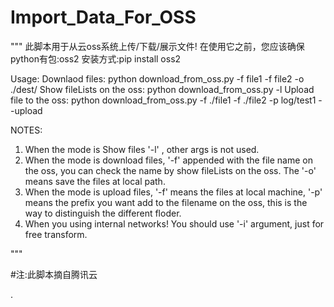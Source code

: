 # Import_Data_For_OSS



"""
此脚本用于从云oss系统上传/下载/展示文件!
在使用它之前，您应该确保python有包:oss2
安装方式:pip install oss2

Usage:
  Downlaod files:
    python download_from_oss.py -f file1 -f file2 -o ./dest/
  Show fileLists on the oss:
    python download_from_oss.py -l
  Upload file to the oss:
    python download_from_oss.py -f ./file1 -f ./file2 -p log/test1 --upload

NOTES:
1. When the mode is Show files '-l' , other args is not used.
2. When the mode is download files, '-f' appended with the file name on the oss,
    you can check the name by show fileLists on the oss.
    The '-o' means save the files at local path.
3. When the mode is upload files, '-f' means the files at local machine,
    '-p' means the prefix you want add to the filename on the oss,
    this is the way to distinguish the different floder.
4. When you using internal networks! You should use '-i' argument,
    just for free transform.

"""

#注:此脚本摘自腾讯云

.

